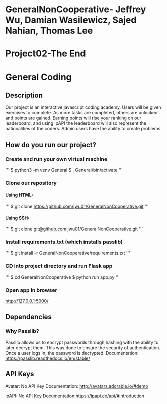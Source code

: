 # GeneralNonCooperative- Jeffrey Wu, Damian Wasilewicz, Sajed Nahian, Thomas Lee
# Project02-The End
# General Coding
## Description
Our project is an interactive javascript coding academy. Users will be given exercises to complete. As more tasks are completed, others are unlocked and points are gained. Earning points will rise your ranking on our leaderboard, and using ipAPI the leaderboard will also represent the nationalities of the coders. Admin users have the ability to create problems.

## How do you run our project?

### Create and run your own virtual machine
'''
$ python3 -m venv General
$ . General/bin/activate
'''
### Clone our repository
#### Using HTML:
'''
$ git clone https://github.com/jwu01/GeneralNonCooperative.git
'''
#### Using SSH:
'''
$ git clone git@github.com:jwu01/GeneralNonCooperative.git
'''
### Install requirements.txt (which installs passlib)
'''
$ git install -r GeneralNonCooperative/requirements.txt
'''
### CD into project directory and run Flask app
'''
$ cd GeneralNonCooperative
$ python run app.py
'''
### Open app in browser
http://127.0.0.1:5000/



## Dependencies
### Why Passlib?
Passlib allows us to encrypt passwords through hashing with the ability to later decrypt them. This was done to ensure the security of authentication. Once a user logs in, the password is decrypted.
Documentation: https://passlib.readthedocs.io/en/stable/

## API Keys
Avatar: No API Key
Documentation: http://avatars.adorable.io/#demo

ipAPI: No API Key
Documentation:https://ipapi.co/api/#introduction
